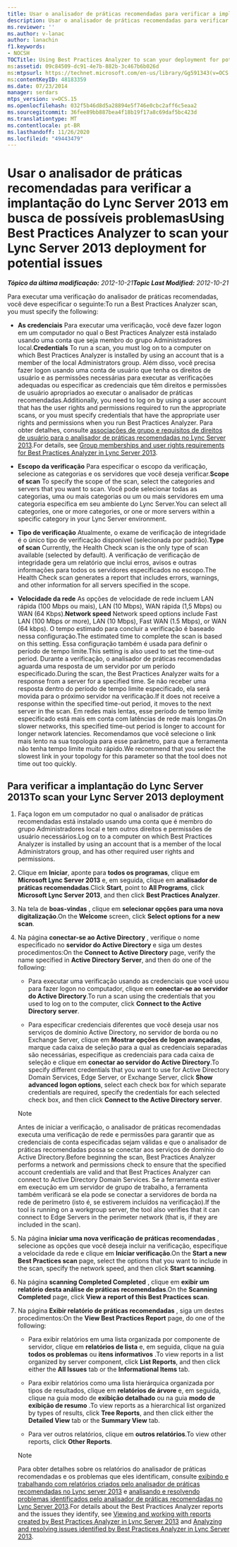 ```yaml
---
title: Usar o analisador de práticas recomendadas para verificar a implantação em busca de possíveis problemas
description: Usar o analisador de práticas recomendadas para verificar a implantação em busca de possíveis problemas.
ms.reviewer: ''
ms.author: v-lanac
author: lanachin
f1.keywords:
- NOCSH
TOCTitle: Using Best Practices Analyzer to scan your deployment for potential issues
ms:assetid: 09c84509-dc91-4e7b-882b-3c467b6b026d
ms:mtpsurl: https://technet.microsoft.com/en-us/library/Gg591343(v=OCS.15)
ms:contentKeyID: 48183359
ms.date: 07/23/2014
manager: serdars
mtps_version: v=OCS.15
ms.openlocfilehash: 032f5b46d8d5a28894e5f746e0cbc2aff6c5eaa2
ms.sourcegitcommit: 36fee89bb887bea4f18b19f17a8c69daf5bc423d
ms.translationtype: MT
ms.contentlocale: pt-BR
ms.lasthandoff: 11/26/2020
ms.locfileid: "49443479"
---
```

# <a name="using-best-practices-analyzer-to-scan-your-lync-server-2013-deployment-for-potential-issues"></a><span data-ttu-id="9bf28-103">Usar o analisador de práticas recomendadas para verificar a implantação do Lync Server 2013 em busca de possíveis problemas</span><span class="sxs-lookup"><span data-stu-id="9bf28-103">Using Best Practices Analyzer to scan your Lync Server 2013 deployment for potential issues</span></span>

<div data-xmlns="http://www.w3.org/1999/xhtml">

<div class="topic" data-xmlns="http://www.w3.org/1999/xhtml" data-msxsl="urn:schemas-microsoft-com:xslt" data-cs="https://msdn.microsoft.com/">

<div data-asp="https://msdn2.microsoft.com/asp">



</div>

<div id="mainSection">

<div id="mainBody"><span data-ttu-id="9bf28-104">

<span> </span></span><span class="sxs-lookup"><span data-stu-id="9bf28-104">

<span> </span></span></span>

<span data-ttu-id="9bf28-105">_**Tópico da última modificação:** 2012-10-21_</span><span class="sxs-lookup"><span data-stu-id="9bf28-105">_**Topic Last Modified:** 2012-10-21_</span></span>

<span data-ttu-id="9bf28-106">Para executar uma verificação do analisador de práticas recomendadas, você deve especificar o seguinte:</span><span class="sxs-lookup"><span data-stu-id="9bf28-106">To run a Best Practices Analyzer scan, you must specify the following:</span></span>

  - <span data-ttu-id="9bf28-107">**As credenciais**   Para executar uma verificação, você deve fazer logon em um computador no qual o Best Practices Analyzer está instalado usando uma conta que seja membro do grupo Administradores local.</span><span class="sxs-lookup"><span data-stu-id="9bf28-107">**Credentials**   To run a scan, you must log on to a computer on which Best Practices Analyzer is installed by using an account that is a member of the local Administrators group.</span></span> <span data-ttu-id="9bf28-108">Além disso, você precisa fazer logon usando uma conta de usuário que tenha os direitos de usuário e as permissões necessárias para executar as verificações adequadas ou especificar as credenciais que têm direitos e permissões de usuário apropriados ao executar o analisador de práticas recomendadas.</span><span class="sxs-lookup"><span data-stu-id="9bf28-108">Additionally, you need to log on by using a user account that has the user rights and permissions required to run the appropriate scans, or you must specify credentials that have the appropriate user rights and permissions when you run Best Practices Analyzer.</span></span> <span data-ttu-id="9bf28-109">Para obter detalhes, consulte [associações de grupo e requisitos de direitos de usuário para o analisador de práticas recomendadas no Lync Server 2013](lync-server-2013-group-memberships-and-user-rights-requirements-for-best-practices-analyzer.md).</span><span class="sxs-lookup"><span data-stu-id="9bf28-109">For details, see [Group memberships and user rights requirements for Best Practices Analyzer in Lync Server 2013](lync-server-2013-group-memberships-and-user-rights-requirements-for-best-practices-analyzer.md).</span></span>

  - <span data-ttu-id="9bf28-110">**Escopo da verificação**   Para especificar o escopo da verificação, selecione as categorias e os servidores que você deseja verificar.</span><span class="sxs-lookup"><span data-stu-id="9bf28-110">**Scope of scan**   To specify the scope of the scan, select the categories and servers that you want to scan.</span></span> <span data-ttu-id="9bf28-111">Você pode selecionar todas as categorias, uma ou mais categorias ou um ou mais servidores em uma categoria específica em seu ambiente do Lync Server.</span><span class="sxs-lookup"><span data-stu-id="9bf28-111">You can select all categories, one or more categories, or one or more servers within a specific category in your Lync Server environment.</span></span>

  - <span data-ttu-id="9bf28-112">**Tipo de verificação**   Atualmente, o exame de verificação de integridade é o único tipo de verificação disponível (selecionada por padrão).</span><span class="sxs-lookup"><span data-stu-id="9bf28-112">**Type of scan**   Currently, the Health Check scan is the only type of scan available (selected by default).</span></span> <span data-ttu-id="9bf28-113">A verificação de verificação de integridade gera um relatório que inclui erros, avisos e outras informações para todos os servidores especificados no escopo.</span><span class="sxs-lookup"><span data-stu-id="9bf28-113">The Health Check scan generates a report that includes errors, warnings, and other information for all servers specified in the scope.</span></span>

  - <span data-ttu-id="9bf28-114">**Velocidade da rede**   As opções de velocidade de rede incluem LAN rápida (100 Mbps ou mais), LAN (10 Mbps), WAN rápida (1,5 Mbps) ou WAN (64 Kbps).</span><span class="sxs-lookup"><span data-stu-id="9bf28-114">**Network speed**   Network speed options include Fast LAN (100 Mbps or more), LAN (10 Mbps), Fast WAN (1.5 Mbps), or WAN (64 kbps).</span></span> <span data-ttu-id="9bf28-115">O tempo estimado para concluir a verificação é baseado nessa configuração.</span><span class="sxs-lookup"><span data-stu-id="9bf28-115">The estimated time to complete the scan is based on this setting.</span></span> <span data-ttu-id="9bf28-116">Essa configuração também é usada para definir o período de tempo limite.</span><span class="sxs-lookup"><span data-stu-id="9bf28-116">This setting is also used to set the time-out period.</span></span> <span data-ttu-id="9bf28-117">Durante a verificação, o analisador de práticas recomendadas aguarda uma resposta de um servidor por um período especificado.</span><span class="sxs-lookup"><span data-stu-id="9bf28-117">During the scan, the Best Practices Analyzer waits for a response from a server for a specified time.</span></span> <span data-ttu-id="9bf28-118">Se não receber uma resposta dentro do período de tempo limite especificado, ela será movida para o próximo servidor na verificação.</span><span class="sxs-lookup"><span data-stu-id="9bf28-118">If it does not receive a response within the specified time-out period, it moves to the next server in the scan.</span></span> <span data-ttu-id="9bf28-119">Em redes mais lentas, esse período de tempo limite especificado está mais em conta com latências de rede mais longas.</span><span class="sxs-lookup"><span data-stu-id="9bf28-119">On slower networks, this specified time-out period is longer to account for longer network latencies.</span></span> <span data-ttu-id="9bf28-120">Recomendamos que você selecione o link mais lento na sua topologia para esse parâmetro, para que a ferramenta não tenha tempo limite muito rápido.</span><span class="sxs-lookup"><span data-stu-id="9bf28-120">We recommend that you select the slowest link in your topology for this parameter so that the tool does not time out too quickly.</span></span>

<div>

## <a name="to-scan-your-lync-server-2013-deployment"></a><span data-ttu-id="9bf28-121">Para verificar a implantação do Lync Server 2013</span><span class="sxs-lookup"><span data-stu-id="9bf28-121">To scan your Lync Server 2013 deployment</span></span>

1.  <span data-ttu-id="9bf28-122">Faça logon em um computador no qual o analisador de práticas recomendadas está instalado usando uma conta que é membro do grupo Administradores local e tem outros direitos e permissões de usuário necessários.</span><span class="sxs-lookup"><span data-stu-id="9bf28-122">Log on to a computer on which Best Practices Analyzer is installed by using an account that is a member of the local Administrators group, and has other required user rights and permissions.</span></span>

2.  <span data-ttu-id="9bf28-123">Clique em **Iniciar**, aponte para **todos os programas**, clique em **Microsoft Lync Server 2013** e, em seguida, clique em **analisador de práticas recomendadas**.</span><span class="sxs-lookup"><span data-stu-id="9bf28-123">Click **Start**, point to **All Programs**, click **Microsoft Lync Server 2013**, and then click **Best Practices Analyzer**.</span></span>

3.  <span data-ttu-id="9bf28-124">Na tela de **boas-vindas** , clique em **selecionar opções para uma nova digitalização**.</span><span class="sxs-lookup"><span data-stu-id="9bf28-124">On the **Welcome** screen, click **Select options for a new scan**.</span></span>

4.  <span data-ttu-id="9bf28-125">Na página **conectar-se ao Active Directory** , verifique o nome especificado no **servidor do Active Directory** e siga um destes procedimentos:</span><span class="sxs-lookup"><span data-stu-id="9bf28-125">On the **Connect to Active Directory** page, verify the name specified in **Active Directory Server**, and then do one of the following:</span></span>
    
      - <span data-ttu-id="9bf28-126">Para executar uma verificação usando as credenciais que você usou para fazer logon no computador, clique em **conectar-se ao servidor do Active Directory**.</span><span class="sxs-lookup"><span data-stu-id="9bf28-126">To run a scan using the credentials that you used to log on to the computer, click **Connect to the Active Directory server**.</span></span>
    
      - <span data-ttu-id="9bf28-127">Para especificar credenciais diferentes que você deseja usar nos serviços de domínio Active Directory, no servidor de borda ou no Exchange Server, clique em **Mostrar opções de logon avançadas**, marque cada caixa de seleção para a qual as credenciais separadas são necessárias, especifique as credenciais para cada caixa de seleção e clique em **conectar ao servidor do Active Directory**.</span><span class="sxs-lookup"><span data-stu-id="9bf28-127">To specify different credentials that you want to use for Active Directory Domain Services, Edge Server, or Exchange Server, click **Show advanced logon options**, select each check box for which separate credentials are required, specify the credentials for each selected check box, and then click **Connect to the Active Directory server**.</span></span>
    
    <div>
    

    > [!NOTE]
    > <span data-ttu-id="9bf28-128">Antes de iniciar a verificação, o analisador de práticas recomendadas executa uma verificação de rede e permissões para garantir que as credenciais de conta especificadas sejam válidas e que o analisador de práticas recomendadas possa se conectar aos serviços de domínio do Active Directory.</span><span class="sxs-lookup"><span data-stu-id="9bf28-128">Before beginning the scan, Best Practices Analyzer performs a network and permissions check to ensure that the specified account credentials are valid and that Best Practices Analyzer can connect to Active Directory Domain Services.</span></span> <span data-ttu-id="9bf28-129">Se a ferramenta estiver em execução em um servidor de grupo de trabalho, a ferramenta também verificará se ela pode se conectar a servidores de borda na rede de perímetro (isto é, se estiverem incluídos na verificação).</span><span class="sxs-lookup"><span data-stu-id="9bf28-129">If the tool is running on a workgroup server, the tool also verifies that it can connect to Edge Servers in the perimeter network (that is, if they are included in the scan).</span></span>

    
    </div>

5.  <span data-ttu-id="9bf28-130">Na página **iniciar uma nova verificação de práticas recomendadas** , selecione as opções que você deseja incluir na verificação, especifique a velocidade da rede e clique em **Iniciar verificação**.</span><span class="sxs-lookup"><span data-stu-id="9bf28-130">On the **Start a new Best Practices scan** page, select the options that you want to include in the scan, specify the network speed, and then click **Start scanning**.</span></span>

6.  <span data-ttu-id="9bf28-131">Na página **scanning Completed Completed** , clique em **exibir um relatório desta análise de práticas recomendadas**.</span><span class="sxs-lookup"><span data-stu-id="9bf28-131">On the **Scanning Completed** page, click **View a report of this Best Practices scan**.</span></span>

7.  <span data-ttu-id="9bf28-132">Na página **Exibir relatório de práticas recomendadas** , siga um destes procedimentos:</span><span class="sxs-lookup"><span data-stu-id="9bf28-132">On the **View Best Practices Report** page, do one of the following:</span></span>
    
      - <span data-ttu-id="9bf28-133">Para exibir relatórios em uma lista organizada por componente de servidor, clique em **relatórios de lista** e, em seguida, clique na guia **todos os problemas** ou **itens informativos** .</span><span class="sxs-lookup"><span data-stu-id="9bf28-133">To view reports in a list organized by server component, click **List Reports**, and then click either the **All Issues** tab or the **Informational Items** tab.</span></span>
    
      - <span data-ttu-id="9bf28-134">Para exibir relatórios como uma lista hierárquica organizada por tipos de resultados, clique em **relatórios de árvore** e, em seguida, clique na guia modo de **exibição detalhado** ou na guia **modo de exibição de resumo** .</span><span class="sxs-lookup"><span data-stu-id="9bf28-134">To view reports as a hierarchical list organized by types of results, click **Tree Reports**, and then click either the **Detailed View** tab or the **Summary View** tab.</span></span>
    
      - <span data-ttu-id="9bf28-135">Para ver outros relatórios, clique em **outros relatórios**.</span><span class="sxs-lookup"><span data-stu-id="9bf28-135">To view other reports, click **Other Reports**.</span></span>
    
    <div>
    

    > [!NOTE]
    > <span data-ttu-id="9bf28-136">Para obter detalhes sobre os relatórios do analisador de práticas recomendadas e os problemas que eles identificam, consulte <A href="lync-server-2013-viewing-and-working-with-reports-created-by-best-practices-analyzer.md">exibindo e trabalhando com relatórios criados pelo analisador de práticas recomendadas no Lync server 2013</A> e <A href="lync-server-2013-analyzing-and-resolving-issues-identified-by-best-practices-analyzer.md">analisando e resolvendo problemas identificados pelo analisador de práticas recomendadas no Lync Server 2013</A>.</span><span class="sxs-lookup"><span data-stu-id="9bf28-136">For details about the Best Practices Analyzer reports and the issues they identify, see <A href="lync-server-2013-viewing-and-working-with-reports-created-by-best-practices-analyzer.md">Viewing and working with reports created by Best Practices Analyzer in Lync Server 2013</A> and <A href="lync-server-2013-analyzing-and-resolving-issues-identified-by-best-practices-analyzer.md">Analyzing and resolving issues identified by Best Practices Analyzer in Lync Server 2013</A>.</span></span>

    
    <span data-ttu-id="9bf28-137"></div>

</div>

</div>

<span> </span>

</div>

</div>

</span><span class="sxs-lookup"><span data-stu-id="9bf28-137"></div>

</div>

</div>

<span> </span>

</div>

</div>

</span></span></div>

